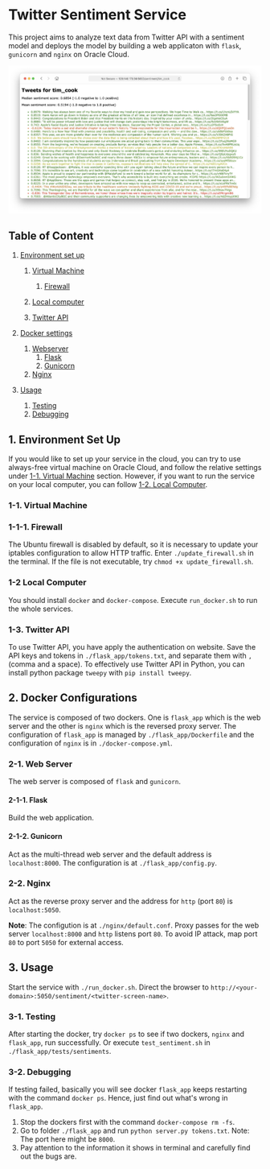 # Twitter Sentiment Service

This project aims to analyze text data from Twitter API with a sentiment model and deploys the model by building a web applicaton with `flask`, `gunicorn` and `nginx` on Oracle Cloud.

![](result.jpg)

## Table of Content

1. [Environment set up](#1-environment-set-up)
    1. [Virtual Machine](#1-1-virtual-machine)
       1. [Firewall](#1-1-1-firewall)

    2. [Local computer](#1-2-local-computer)
    3. [Twitter API](#1-3-twitter-api)

2. [Docker settings](#2-docker-configurations)
   1. [Webserver](#2-1-web-server)
      1. [Flask](#2-1-1-flask)
      2. [Gunicorn](#2-1-2-gunicorn)
   2. [Nginx](#2-2-nginx)

3. [Usage](#3-usage)
   1. [Testing](#3-usage)
   2. [Debugging](#3-2-debugging)

## 1. Environment Set Up

If you would like to set up your service in the cloud, you can try to use always-free virtual machine on Oracle Cloud, and follow the relative settings under [1-1. Virtual Machine](#1-1-virtual-machine) section. However, if you want to run the service on your local computer, you can follow [1-2. Local Computer](#1-2-local-computer).

### 1-1. Virtual Machine

### 1-1-1. Firewall

The Ubuntu firewall is disabled by default, so it is necessary to update your iptables configuration to allow HTTP traffic. Enter `./update_firewall.sh` in the terminal. If the file is not executable, try `chmod +x update_firewall.sh`.

### 1-2 Local Computer

You should install `docker` and `docker-compose`. Execute `run_docker.sh` to run the whole services.

### 1-3. Twitter API

To use Twitter API, you have apply the authentication on website. Save the API keys and tokens in `./flask_app/tokens.txt`, and separate them with `, ` (comma and a space). To effectively use Twitter API in Python, you can install python package `tweepy` with `pip install tweepy`.

## 2. Docker Configurations

The service is composed of two dockers. One is `flask_app` which is the web server and the other is `nginx` which is the reversed proxy server. The configuration of `flask_app` is managed by `./flask_app/Dockerfile` and the configuration of `nginx` is in `./docker-compose.yml`.

### 2-1. Web Server

The web server is composed of `flask` and `gunicorn`.

#### 2-1-1. Flask
Build the web application.
#### 2-1-2. Gunicorn
Act as the multi-thread web server and the default address is `localhost:8000`. The configuration is at `./flask_app/config.py`.
### 2-2. Nginx
Act as the reverse proxy server and the address for `http` (port `80`) is `localhost:5050`.

**Note**: The configution is at `./nginx/default.conf`. Proxy passes for the web server `localhost:8000` and `http` listens port `80`. To avoid IP attack, map port `80` to port `5050` for external access.
## 3. Usage

Start the service with `./run_docker.sh`. Direct the browser to `http://<your-domain>:5050/sentiment/<twitter-screen-name>`.

### 3-1. Testing

After starting the docker, try `docker ps` to see if two dockers, `nginx` and `flask_app`, run successfully. Or execute `test_sentiment.sh` in `./flask_app/tests/sentiments`.  

### 3-2. Debugging

If testing failed, basically you will see docker `flask_app` keeps restarting with the command `docker ps`. Hence, just find out what's wrong in `flask_app`.

1. Stop the dockers first with the command `docker-compose rm -fs`.  
2. Go to folder `./flask_app` and run `python server.py tokens.txt`. Note: The port here might be `8000`.
3. Pay attention to the information it shows in terminal and carefully find out the bugs are.
